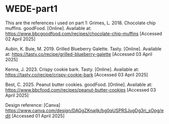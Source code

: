 # WEDE-part1
This are the references i used on part 1:
Grimes, L. 2018. Chocolate chip muffins. goodFood. [Online]. Available at: https://www.bbcgoodfood.com/recipes/chocolate-chip-muffins [Accessed 02 April 2025]

Aubin, K. Buie, M. 2019. Grilled Blueberry Galette. Tasty. [Online]. Available at: https://tasty.co/recipe/grilled-blueberry-galette [Accessed 03 April 2025]

Kenna, J. 2023. Crispy cookie bark. Tasty. [Online]. Available at: https://tasty.co/recipe/crispy-cookie-bark [Accessed 03 April 2025]

Best, C. 2025. Peanut butter cookies. goodFood. [Online]. Available at: https://www.bbcfood.com/recipes/peanut-butter-cookies [Accessed 03 April 2025]

Design reference: [Canva] https://www.canva.com/design/DAGgZKnajIk/bg0qUSPRSJugDg3ri_sOpg/edit [Accessed 01 April 2025]
